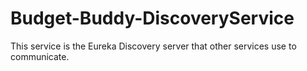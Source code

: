 # Budget-Buddy-DiscoveryService

This service is the Eureka Discovery server that other services use to communicate.